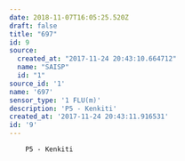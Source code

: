 ```yaml
---
date: 2018-11-07T16:05:25.520Z
draft: false
title: "697"
id: 9
source:
  created_at: "2017-11-24 20:43:10.664712"
  name: "SAISP"
  id: "1"
source_id: '1'
name: '697'
sensor_type: '1 FLU(m)'
description: 'P5 - Kenkiti'
created_at: '2017-11-24 20:43:11.916531'
id: '9'
---
```

		P5 - Kenkiti